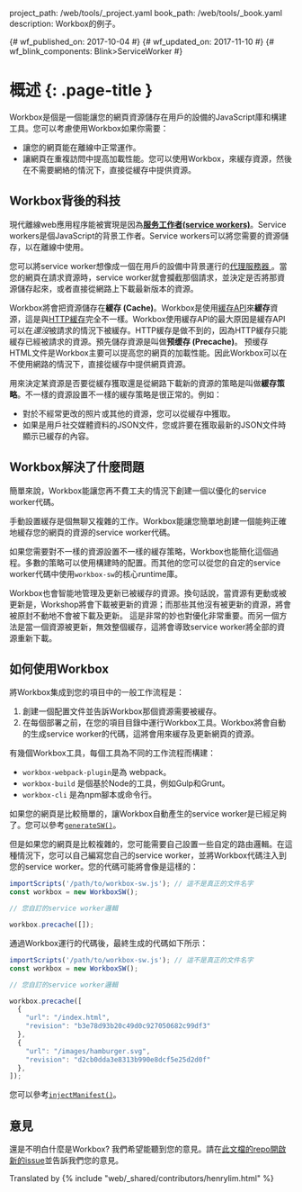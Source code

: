project_path: /web/tools/_project.yaml
book_path: /web/tools/_book.yaml
description: Workbox的例子。

{# wf_published_on: 2017-10-04 #}
{# wf_updated_on: 2017-11-10 #}
{# wf_blink_components: Blink>ServiceWorker #}

# 概述 {: .page-title }

Workbox是個是一個能讓您的網頁資源儲存在用戶的設備的JavaScript庫和構建工具。您可以考慮使用Workbox如果你需要：

- 讓您的網頁能在離線中正常運作。
- 讓網頁在重複訪問中提高加載性能。您可以使用Workbox，來緩存資源，然後在不需要網絡的情況下，直接從緩存中提供資源。

## Workbox背後的科技

現代離線web應用程序能被實現是因為[**服务工作者(service workers)**](/web/fundamentals/getting-started/primers/service-workers)。Service workers是個JavaScript的背景工作者。Service workers可以將您需要的資源儲存，以在離線中使用。

您可以將service worker想像成一個在用戶的設備中背景運行的[代理服務器 ](https://en.wikipedia.org/wiki/Proxy_server)。當您的網頁在請求資源時，service worker就會攔截那個請求，並決定是否將那資源儲存起來，或者直接從網路上下載最新版本的資源。

Workbox將會把資源儲存在**緩存 (Cache)**。Workbox是使用[緩存API](https://developer.mozilla.org/en-US/docs/Web/API/Cache)來**緩存**資源，這是與[HTTP緩存](/web/fundamentals/performance/optimizing-content-efficiency/http-caching)完全不一樣。Workbox使用緩存API的最大原因是緩存API可以在*還沒*被請求的情況下被緩存。HTTP緩存是做不到的，因為HTTP緩存只能緩存已經被請求的資源。預先儲存資源是叫做**预缓存 (Precache)**。 预缓存 HTML文件是Workbox主要可以提高您的網頁的加載性能。因此Workbox可以在不使用網路的情況下，直接從緩存中提供網頁資源。

用來決定某資源是否要從緩存獲取還是從網路下載新的資源的策略是叫做**緩存策略**。不一樣的資源設置不一樣的緩存策略是很正常的。例如：

- 對於不經常更改的照片或其他的資源，您可以從緩存中獲取。
- 如果是用戶社交媒體資料的JSON文件，您或許要在獲取最新的JSON文件時顯示已緩存的內容。

## Workbox解決了什麼問題

簡單來說，Workbox能讓您再不費工夫的情況下創建一個以優化的service worker代碼。

手動設置緩存是個無聊又複雜的工作。Workbox能讓您簡單地創建一個能夠正確地緩存您的網頁的資源的service worker代碼。

如果您需要對不一樣的資源設置不一樣的緩存策略，Workbox也能簡化這個過程。多數的策略可以使用構建時的配置。而其他的您可以從您的自定的service worker代碼中使用`workbox-sw`的核心runtime庫。

Workbox也會智能地管理及更新已被緩存的資源。換句話說，當資源有更動或被更新是，Workshop將會下載被更新的資源；而那些其他沒有被更新的資源，將會被原封不動地不會被下載及更新。 這是非常的妙也對優化非常重要。而另一個方法是當一個資源被更新，無效整個緩存，這將會導致service worker將全部的資源重新下載。

## 如何使用Workbox

將Workbox集成到您的項目中的一般工作流程是：

1. 創建一個配置文件並告訴Workbox那個資源需要被緩存。
2. 在每個部署之前，在您的項目目錄中運行Workbox工具。Workbox將會自動的生成service worker的代碼，這將會用來緩存及更新網頁的資源。

有幾個Workbox工具，每個工具為不同的工作流程而構建：

- `workbox-webpack-plugin`是為 webpack。
- `workbox-build` 是個基於Node的工具，例如Gulp和Grunt。
- `workbox-cli` 是為npm腳本或命令行。

如果您的網頁是比較簡單的，讓Workbox自動產生的service worker是已經足夠了。您可以參考[`generateSW()`](reference-docs/latest/module-workbox-build.html#.generateSW)。

但是如果您的網頁是比較複雜的，您可能需要自己設置一些自定的路由邏輯。在這種情況下，您可以自己編寫您自己的service worker，並將Workbox代碼注入到您的service worker。您的代碼可能將會像是這樣的：

```javascript
importScripts('/path/to/workbox-sw.js'); // 這不是真正的文件名字
const workbox = new WorkboxSW();

// 您自訂的service worker邏輯

workbox.precache([]);
```

通過Workbox運行的代碼後，最終生成的代碼如下所示：

```javascript
importScripts('/path/to/workbox-sw.js'); // 這不是真正的文件名字
const workbox = new WorkboxSW();

// 您自訂的service worker邏輯

workbox.precache([
  {
    "url": "/index.html",
    "revision": "b3e78d93b20c49d0c927050682c99df3"
  },
  {
    "url": "/images/hamburger.svg",
    "revision": "d2cb0dda3e8313b990e8dcf5e25d2d0f"
  },
]);
```

您可以參考[`injectManifest()`](reference-docs/latest/module-workbox-build.html#.injectManifest)。

## 意見

還是不明白什麼是Workbox? 我們希望能聽到您的意見。請在[此文檔的repo開啟新的issue](https://github.com/GoogleChrome/workbox-microsite/issues/new?title=%5BOverview%5D)並告訴我們您的意見。

Translated by {% include "web/_shared/contributors/henrylim.html" %}
